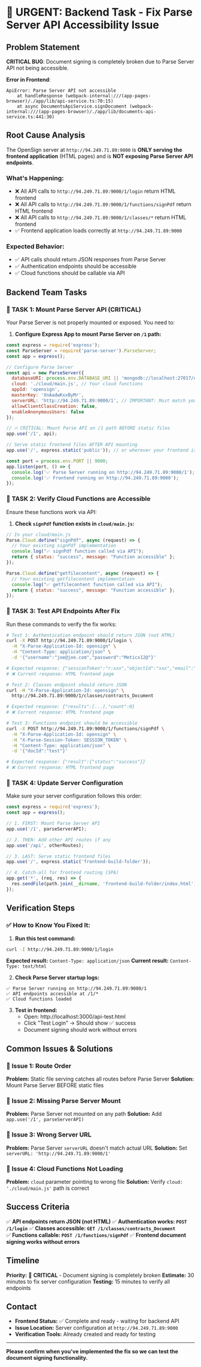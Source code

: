 # 🚨 URGENT: Backend Task - Fix Parse Server API Accessibility Issue

## Problem Statement
**CRITICAL BUG**: Document signing is completely broken due to Parse Server API not being accessible.

**Error in Frontend**: 
```
ApiError: Parse Server API not accessible
    at handleResponse (webpack-internal:///(app-pages-browser)/./app/lib/api-service.ts:70:15)
    at async DocumentsApiService.signDocument (webpack-internal:///(app-pages-browser)/./app/lib/documents-api-service.ts:441:30)
```

## Root Cause Analysis
The OpenSign server at `http://94.249.71.89:9000` is **ONLY serving the frontend application** (HTML pages) and is **NOT exposing Parse Server API endpoints**.

### What's Happening:
- ❌ All API calls to `http://94.249.71.89:9000/1/login` return HTML frontend
- ❌ All API calls to `http://94.249.71.89:9000/1/functions/signPdf` return HTML frontend  
- ❌ All API calls to `http://94.249.71.89:9000/1/classes/*` return HTML frontend
- ✅ Frontend application loads correctly at `http://94.249.71.89:9000`

### Expected Behavior:
- ✅ API calls should return JSON responses from Parse Server
- ✅ Authentication endpoints should be accessible
- ✅ Cloud functions should be callable via API

## Backend Team Tasks

### 🎯 **TASK 1: Mount Parse Server API (CRITICAL)**
Your Parse Server is not properly mounted or exposed. You need to:

1. **Configure Express App to mount Parse Server on `/1` path:**
```javascript
const express = require('express');
const ParseServer = require('parse-server').ParseServer;
const app = express();

// Configure Parse Server
const api = new ParseServer({
  databaseURI: process.env.DATABASE_URI || 'mongodb://localhost:27017/opensign',
  cloud: './cloud/main.js', // Your cloud functions
  appId: 'opensign',
  masterKey: 'XnAadwKxxByMr',
  serverURL: 'http://94.249.71.89:9000/1', // IMPORTANT: Must match your domain
  allowClientClassCreation: false,
  enableAnonymousUsers: false
});

// 🔥 CRITICAL: Mount Parse API on /1 path BEFORE static files
app.use('/1', api);

// Serve static frontend files AFTER API mounting
app.use('/', express.static('public')); // or wherever your frontend is

const port = process.env.PORT || 9000;
app.listen(port, () => {
  console.log('✅ Parse Server running on http://94.249.71.89:9000/1');
  console.log('✅ Frontend running on http://94.249.71.89:9000');
});
```

### 🎯 **TASK 2: Verify Cloud Functions are Accessible**
Ensure these functions work via API:

1. **Check `signPdf` function exists in `cloud/main.js`:**
```javascript
// In your cloud/main.js
Parse.Cloud.define("signPdf", async (request) => {
  // Your existing signPdf implementation
  console.log("✅ signPdf function called via API");
  return { status: "success", message: "Function accessible" };
});

Parse.Cloud.define("getfilecontent", async (request) => {
  // Your existing getfilecontent implementation  
  console.log("✅ getfilecontent function called via API");
  return { status: "success", message: "Function accessible" };
});
```

### 🎯 **TASK 3: Test API Endpoints After Fix**
Run these commands to verify the fix works:

```bash
# Test 1: Authentication endpoint should return JSON (not HTML)
curl -X POST http://94.249.71.89:9000/1/login \
  -H "X-Parse-Application-Id: opensign" \
  -H "Content-Type: application/json" \
  -d '{"username":"joe@joe.com","password":"Meticx12@"}'

# Expected response: {"sessionToken":"r:xxx","objectId":"xxx","email":"joe@joe.com"}
# ❌ Current response: HTML frontend page

# Test 2: Classes endpoint should return JSON
curl -H "X-Parse-Application-Id: opensign" \
  http://94.249.71.89:9000/1/classes/contracts_Document

# Expected response: {"results":[...],"count":0}  
# ❌ Current response: HTML frontend page

# Test 3: Functions endpoint should be accessible
curl -X POST http://94.249.71.89:9000/1/functions/signPdf \
  -H "X-Parse-Application-Id: opensign" \
  -H "X-Parse-Session-Token: SESSION_TOKEN" \
  -H "Content-Type: application/json" \
  -d '{"docId":"test"}'

# Expected response: {"result":{"status":"success"}}
# ❌ Current response: HTML frontend page
```

### 🎯 **TASK 4: Update Server Configuration**
Make sure your server configuration follows this order:

```javascript
const express = require('express');
const app = express();

// 1. FIRST: Mount Parse Server API
app.use('/1', parseServerAPI);

// 2. THEN: Add other API routes if any
app.use('/api', otherRoutes);

// 3. LAST: Serve static frontend files
app.use('/', express.static('frontend-build-folder'));

// 4. Catch-all for frontend routing (SPA)
app.get('*', (req, res) => {
  res.sendFile(path.join(__dirname, 'frontend-build-folder/index.html'));
});
```

## Verification Steps

### ✅ **How to Know You Fixed It:**

1. **Run this test command:**
```bash
curl -I http://94.249.71.89:9000/1/login
```
**Expected result:** `Content-Type: application/json`
**Current result:** `Content-Type: text/html`

2. **Check Parse Server startup logs:**
```
✅ Parse Server running on http://94.249.71.89:9000/1
✅ API endpoints accessible at /1/*
✅ Cloud functions loaded
```

3. **Test in frontend:**
   - Open: http://localhost:3000/api-test.html
   - Click "Test Login" → Should show ✅ success
   - Document signing should work without errors

## Common Issues & Solutions

### 🔧 **Issue 1: Route Order**
**Problem:** Static file serving catches all routes before Parse Server
**Solution:** Mount Parse Server BEFORE static files

### 🔧 **Issue 2: Missing Parse Server Mount**
**Problem:** Parse Server not mounted on any path
**Solution:** Add `app.use('/1', parseServerAPI)`

### 🔧 **Issue 3: Wrong Server URL**
**Problem:** Parse Server `serverURL` doesn't match actual URL
**Solution:** Set `serverURL: 'http://94.249.71.89:9000/1'`

### 🔧 **Issue 4: Cloud Functions Not Loading**
**Problem:** `cloud` parameter pointing to wrong file
**Solution:** Verify `cloud: './cloud/main.js'` path is correct

## Success Criteria

✅ **API endpoints return JSON (not HTML)**
✅ **Authentication works: `POST /1/login`**
✅ **Classes accessible: `GET /1/classes/contracts_Document`**  
✅ **Functions callable: `POST /1/functions/signPdf`**
✅ **Frontend document signing works without errors**

## Timeline
**Priority:** 🚨 **CRITICAL** - Document signing is completely broken
**Estimate:** 30 minutes to fix server configuration
**Testing:** 15 minutes to verify all endpoints

## Contact
- **Frontend Status:** ✅ Complete and ready - waiting for backend API
- **Issue Location:** Server configuration at `http://94.249.71.89:9000`
- **Verification Tools:** Already created and ready for testing

---

**Please confirm when you've implemented the fix so we can test the document signing functionality.**
